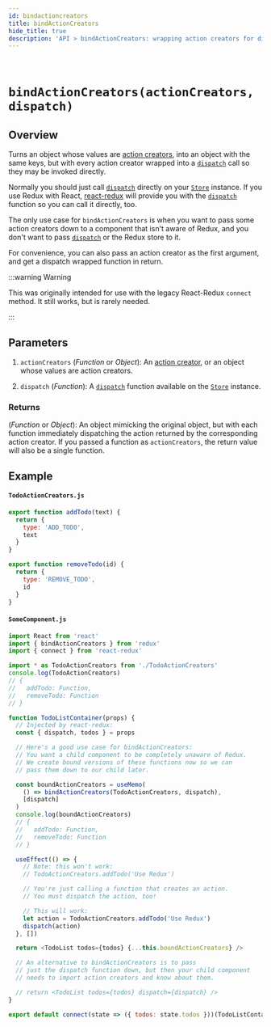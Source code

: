 ```yaml
---
id: bindactioncreators
title: bindActionCreators
hide_title: true
description: 'API > bindActionCreators: wrapping action creators for dispatching'
---
```


&nbsp;

# `bindActionCreators(actionCreators, dispatch)` 

## Overview

Turns an object whose values are [action creators](../understanding/thinking-in-redux/Glossary.md#action-creator), into an object with the same keys, but with every action creator wrapped into a [`dispatch`](Store.md#dispatchaction) call so they may be invoked directly.

Normally you should just call [`dispatch`](Store.md#dispatchaction) directly on your [`Store`](Store.md) instance. If you use Redux with React, [react-redux](https://github.com/gaearon/react-redux) will provide you with the [`dispatch`](Store.md#dispatchaction) function so you can call it directly, too.

The only use case for `bindActionCreators` is when you want to pass some action creators down to a component that isn't aware of Redux, and you don't want to pass [`dispatch`](Store.md#dispatchaction) or the Redux store to it.

For convenience, you can also pass an action creator as the first argument, and get a dispatch wrapped function in return.

:::warning Warning

This was originally intended for use with the legacy React-Redux `connect` method. It still works, but is rarely needed.

:::

## Parameters

1. `actionCreators` (_Function_ or _Object_): An [action creator](../understanding/thinking-in-redux/Glossary.md#action-creator), or an object whose values are action creators.

2. `dispatch` (_Function_): A [`dispatch`](Store.md#dispatchaction) function available on the [`Store`](Store.md) instance.

### Returns

(_Function_ or _Object_): An object mimicking the original object, but with each function immediately dispatching the action returned by the corresponding action creator. If you passed a function as `actionCreators`, the return value will also be a single function.

## Example

#### `TodoActionCreators.js`

```js
export function addTodo(text) {
  return {
    type: 'ADD_TODO',
    text
  }
}

export function removeTodo(id) {
  return {
    type: 'REMOVE_TODO',
    id
  }
}
```

#### `SomeComponent.js`

```js
import React from 'react'
import { bindActionCreators } from 'redux'
import { connect } from 'react-redux'

import * as TodoActionCreators from './TodoActionCreators'
console.log(TodoActionCreators)
// {
//   addTodo: Function,
//   removeTodo: Function
// }

function TodoListContainer(props) {
  // Injected by react-redux:
  const { dispatch, todos } = props

  // Here's a good use case for bindActionCreators:
  // You want a child component to be completely unaware of Redux.
  // We create bound versions of these functions now so we can
  // pass them down to our child later.

  const boundActionCreators = useMemo(
    () => bindActionCreators(TodoActionCreators, dispatch),
    [dispatch]
  )
  console.log(boundActionCreators)
  // {
  //   addTodo: Function,
  //   removeTodo: Function
  // }

  useEffect(() => {
    // Note: this won't work:
    // TodoActionCreators.addTodo('Use Redux')

    // You're just calling a function that creates an action.
    // You must dispatch the action, too!

    // This will work:
    let action = TodoActionCreators.addTodo('Use Redux')
    dispatch(action)
  }, [])

  return <TodoList todos={todos} {...this.boundActionCreators} />

  // An alternative to bindActionCreators is to pass
  // just the dispatch function down, but then your child component
  // needs to import action creators and know about them.

  // return <TodoList todos={todos} dispatch={dispatch} />
}

export default connect(state => ({ todos: state.todos }))(TodoListContainer)
```
